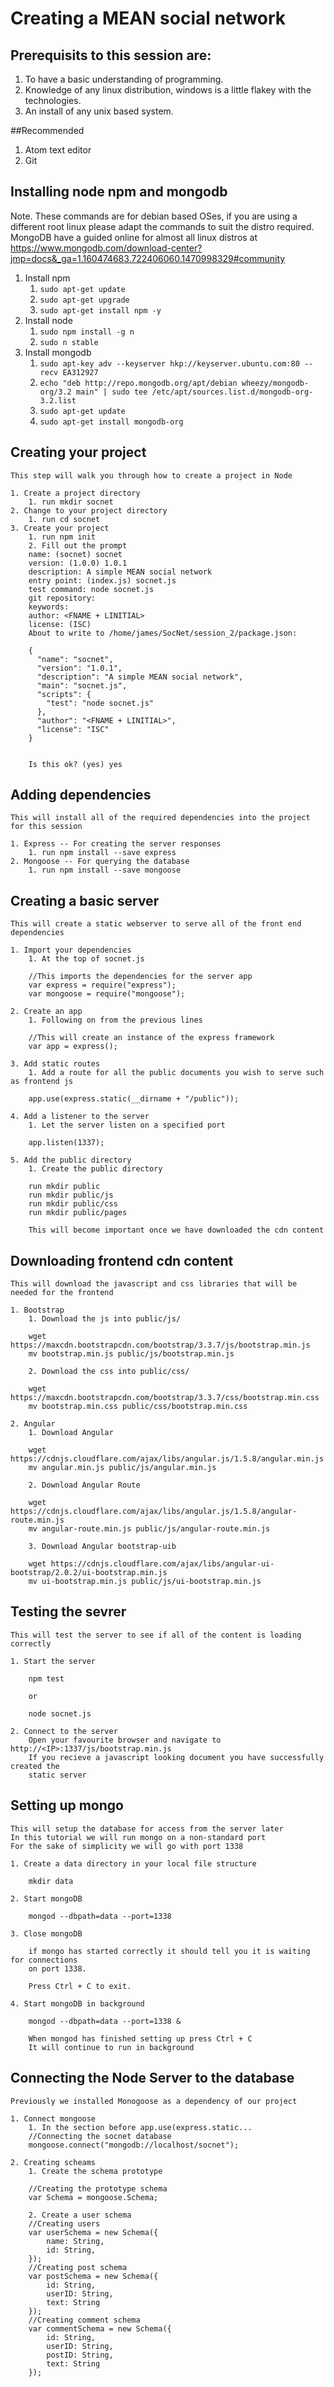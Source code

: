 # Creating a MEAN social network

## Prerequisits to this session are:

1. To have a basic understanding of programming.
2. Knowledge of any linux distribution, windows is a little flakey with the technologies.
3. An install of any unix based system.

##Recommended

1. Atom text editor
2. Git

## Installing node npm and mongodb
Note. These commands are for debian based OSes, if you are using a different root linux please adapt the commands to suit the distro required. MongoDB have a guided online for almost all linux distros at https://www.mongodb.com/download-center?jmp=docs&_ga=1.160474683.722406060.1470998329#community

1. Install npm
	1. `sudo apt-get update`
	2. `sudo apt-get upgrade`
	3. `sudo apt-get install npm -y`
2. Install node
	1. `sudo npm install -g n`
	2. `sudo n stable`
3. Install mongodb
	1. `sudo apt-key adv --keyserver hkp://keyserver.ubuntu.com:80 --recv EA312927`
	2. `echo "deb http://repo.mongodb.org/apt/debian wheezy/mongodb-org/3.2 main" | sudo tee /etc/apt/sources.list.d/mongodb-org-3.2.list`
	3. `sudo apt-get update`
	4. `sudo apt-get install mongodb-org`

## Creating your project
	This step will walk you through how to create a project in Node

	1. Create a project directory
		1. run mkdir socnet
	2. Change to your project directory
		1. run cd socnet
	3. Create your project
		1. run npm init
		2. Fill out the prompt
		name: (socnet) socnet
		version: (1.0.0) 1.0.1
		description: A simple MEAN social network
		entry point: (index.js) socnet.js
		test command: node socnet.js
		git repository: 
		keywords: 
		author: <FNAME + LINITIAL>
		license: (ISC) 
		About to write to /home/james/SocNet/session_2/package.json:
		
		{
		  "name": "socnet",
		  "version": "1.0.1",
		  "description": "A simple MEAN social network",
		  "main": "socnet.js",
		  "scripts": {
		    "test": "node socnet.js"
		  },
		  "author": "<FNAME + LINITIAL>",
		  "license": "ISC"
		}


		Is this ok? (yes) yes

## Adding dependencies
	This will install all of the required dependencies into the project for this session

	1. Express -- For creating the server responses
		1. run npm install --save express
	2. Mongoose -- For querying the database
		1. run npm install --save mongoose

## Creating a basic server
	This will create a static webserver to serve all of the front end dependencies

	1. Import your dependencies
		1. At the top of socnet.js

		//This imports the dependencies for the server app
		var express = require("express");
		var mongoose = require("mongoose");

	2. Create an app
		1. Following on from the previous lines

		//This will create an instance of the express framework
		var app = express();

	3. Add static routes
		1. Add a route for all the public documents you wish to serve such as frontend js

		app.use(express.static(__dirname + "/public"));

	4. Add a listener to the server
		1. Let the server listen on a specified port

		app.listen(1337);

	5. Add the public directory
		1. Create the public directory

		run mkdir public
		run mkdir public/js
		run mkdir public/css
		run mkdir public/pages

		This will become important once we have downloaded the cdn content

## Downloading frontend cdn content
	This will download the javascript and css libraries that will be needed for the frontend

	1. Bootstrap
		1. Download the js into public/js/
		
		wget https://maxcdn.bootstrapcdn.com/bootstrap/3.3.7/js/bootstrap.min.js
		mv bootstrap.min.js public/js/bootstrap.min.js

		2. Download the css into public/css/

		wget https://maxcdn.bootstrapcdn.com/bootstrap/3.3.7/css/bootstrap.min.css
		mv bootstrap.min.css public/css/bootstrap.min.css

	2. Angular
		1. Download Angular

		wget https://cdnjs.cloudflare.com/ajax/libs/angular.js/1.5.8/angular.min.js
		mv angular.min.js public/js/angular.min.js

		2. Download Angular Route

		wget https://cdnjs.cloudflare.com/ajax/libs/angular.js/1.5.8/angular-route.min.js
		mv angular-route.min.js public/js/angular-route.min.js

		3. Download Angular bootstrap-uib

		wget https://cdnjs.cloudflare.com/ajax/libs/angular-ui-bootstrap/2.0.2/ui-bootstrap.min.js
		mv ui-bootstrap.min.js public/js/ui-bootstrap.min.js

## Testing the sevrer
	This will test the server to see if all of the content is loading correctly

	1. Start the server

		npm test

		or

		node socnet.js

	2. Connect to the server
		Open your favourite browser and navigate to http://<IP>:1337/js/bootstrap.min.js
		If you recieve a javascript looking document you have successfully created the
		static server

## Setting up mongo
	This will setup the database for access from the server later
	In this tutorial we will run mongo on a non-standard port
	For the sake of simplicity we will go with port 1338

	1. Create a data directory in your local file structure

		mkdir data

	2. Start mongoDB

		mongod --dbpath=data --port=1338

	3. Close mongoDB

		if mongo has started correctly it should tell you it is waiting for connections
		on port 1338.

		Press Ctrl + C to exit.

	4. Start mongoDB in background

		mongod --dbpath=data --port=1338 &

		When mongod has finished setting up press Ctrl + C
		It will continue to run in background

## Connecting the Node Server to the database
	Previously we installed Monogoose as a dependency of our project
	
	1. Connect mongoose
		1. In the section before app.use(express.static...
		//Connecting the socnet database
		mongoose.connect("mongodb://localhost/socnet");

	2. Creating scheams
		1. Create the schema prototype

		//Creating the prototype schema
		var Schema = mongoose.Schema;

		2. Create a user schema
		//Creating users
		var userSchema = new Schema({
			name: String,
			id: String,
		});
		//Creating post schema
		var postSchema = new Schema({
			id: String,
			userID: String,
			text: String
		});
		//Creating comment schema
		var commentSchema = new Schema({
			id: String,
			userID: String,
			postID: String,
			text: String
		});
